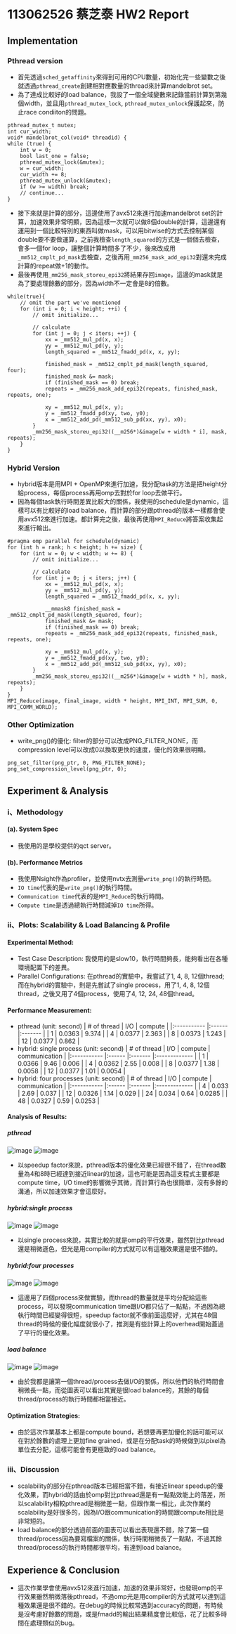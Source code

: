 # 113062526 蔡芝泰 HW2 Report
## Implementation 
### Pthread version
* 首先透過`sched_getaffinity`來得到可用的CPU數量，初始化完一些變數之後就透過`pthread_create`創建相對應數量的thread來計算mandelbrot set。
* 為了達成比較好的load balance，我設了一個全域變數來記錄當前計算到第幾個width，並且用`pthread_mutex_lock`, `pthread_mutex_unlock`保護起來，防止race condiiton的問題。
```cpp=
pthread_mutex_t mutex;
int cur_width;
void* mandelbrot_col(void* threadid) {
while (true) {
    int w = 0;
    bool last_one = false;
    pthread_mutex_lock(&mutex);
    w = cur_width;
    cur_width += 8;
    pthread_mutex_unlock(&mutex);
    if (w >= width) break;
    // continue...
}
```
* 接下來就是計算的部分，這邊使用了avx512來進行加速mandelbrot set的計算，加速效果非常明顯，因為這樣一次就可以做8個double的計算，這邊還有運用到一個比較特別的東西叫做mask，可以用bitwise的方式去控制某個double要不要做運算，之前我檢查`length_squared`的方式是一個個去檢查，會多一個for loop，讓整個計算時間多了不少，後來改成用`_mm512_cmplt_pd_mask`去檢查，之後再用`_mm256_mask_add_epi32`對還未完成計算的repeat做+1的動作。
* 最後再使用`_mm256_mask_storeu_epi32`將結果存回`image`，這邊的mask就是為了要處理餘數的部分，因為width不一定會是8的倍數。
```cpp=
while(true){
    // omit the part we've mentioned
    for (int i = 0; i < height; ++i) {
        // omit initialize...

        // calculate
        for (int j = 0; j < iters; ++j) {
            xx = _mm512_mul_pd(x, x);
            yy = _mm512_mul_pd(y, y);
            length_squared = _mm512_fmadd_pd(x, x, yy);

            finished_mask = _mm512_cmplt_pd_mask(length_squared, four);
            finished_mask &= mask;
            if (finished_mask == 0) break;
            repeats = _mm256_mask_add_epi32(repeats, finished_mask, repeats, one);

            xy = _mm512_mul_pd(x, y);
            y = _mm512_fmadd_pd(xy, two, y0);
            x = _mm512_add_pd(_mm512_sub_pd(xx, yy), x0);
        }
        _mm256_mask_storeu_epi32((__m256*)&image[w + width * i], mask, repeats);
    }
}
```
### Hybrid Version
* hybrid版本是用MPI + OpenMP來進行加速，我分配task的方法是把height分給process，每個process再用omp去對於for loop去做平行。
* 因為每個task執行時間差異比較大的關係，我使用的schedule是dynamic，這樣可以有比較好的load balance，而計算的部分跟pthread的版本一樣都會使用avx512來進行加速。都計算完之後，最後再使用`MPI_Reduce`將答案收集起來進行輸出。
```cpp=
#pragma omp parallel for schedule(dynamic)
for (int h = rank; h < height; h += size) {
    for (int w = 0; w < width; w += 8) {  
        // omit initialize...

        // calculate
        for (int j = 0; j < iters; j++) {
            xx = _mm512_mul_pd(x, x);
            yy = _mm512_mul_pd(y, y);
            length_squared = _mm512_fmadd_pd(x, x, yy);

            __mmask8 finished_mask = _mm512_cmplt_pd_mask(length_squared, four);
            finished_mask &= mask;
            if (finished_mask == 0) break;
            repeats = _mm256_mask_add_epi32(repeats, finished_mask, repeats, one);

            xy = _mm512_mul_pd(x, y);
            y = _mm512_fmadd_pd(xy, two, y0);
            x = _mm512_add_pd(_mm512_sub_pd(xx, yy), x0);
        }
        _mm256_mask_storeu_epi32((__m256*)&image[w + width * h], mask, repeats);
    }
}
MPI_Reduce(image, final_image, width * height, MPI_INT, MPI_SUM, 0, MPI_COMM_WORLD);
```
### Other Optimization
* write_png()的優化: filter的部分可以改成PNG_FILTER_NONE，而compression level可以改成0以換取更快的速度，優化的效果很明顯。
```cpp=
png_set_filter(png_ptr, 0, PNG_FILTER_NONE);
png_set_compression_level(png_ptr, 0);
```
## Experiment & Analysis
### i、Methodology
#### (a). System Spec
* 我使用的是學校提供的qct server。
#### (b). Performance Metrics
* 我使用Nsight作為profiler，並使用nvtx去測量`write_png()`的執行時間。
* `IO time`代表的是`write_png()`的執行時間。
* `Communication time`代表的是`MPI_Reduce`的執行時間。
* `Compute time`是透過總執行時間減掉`IO time`所得。
### ii、Plots: Scalability & Load Balancing & Profile
#### Experimental Method:
* Test Case Description: 我使用的是slow10，執行時間夠長，能夠看出在各種環境配置下的差異。
* Parallel Configurations: 在pthread的實驗中，我嘗試了1, 4, 8, 12個thread;而在hybrid的實驗中，則是先嘗試了single process，用了1, 4, 8, 12個thread，之後又用了4個process，使用了4, 12, 24, 48個thread。
#### Performance Measurement:
* pthread (unit: second)
  | # of thread | I/O    | compute |
  |:----------- |:------ |:------- |
  | 1           | 0.0363 | 9.374   |
  | 4           | 0.0377 | 2.363   |
  | 8           | 0.0373 | 1.243   |
  | 12          | 0.0377 | 0.862   |
* hybrid: single process (unit: second)
  | # of thread | I/O    | compute | communication |
  |:----------- |:------ |:------- |:------------- |
  | 1           | 0.0366 | 9.46    | 0.006         |
  | 4           | 0.0362 | 2.55    | 0.008         |
  | 8           | 0.0377 | 1.38    | 0.0058        |
  | 12          | 0.0377 | 1.01    | 0.0054        |
* hybrid: four processes (unit: second)
  | # of thread | I/O    | compute | communication |
  |:----------- |:------ |:------- |:------------- |
  | 4           | 0.033  | 2.69    | 0.037         |
  | 12          | 0.0326 | 1.14    | 0.029         |
  | 24          | 0.034  | 0.64    | 0.0285        |
  | 48          | 0.0327 | 0.59    | 0.0253        |


#### Analysis of Results:
##### pthread
![image](https://hackmd.io/_uploads/HkvgWAXbJe.png)
![image](https://hackmd.io/_uploads/rkt5mCmbke.png)
* 以speedup factor來說，pthread版本的優化效果已經很不錯了，在thread數量為4和8時已經達到接近linear的加速，這也可能是因為這支程式主要都是compute time，I/O time的影響微乎其微，而計算行為也很簡單，沒有多餘的溝通，所以加速效果才會這麼好。

##### hybrid:single process
![image](https://hackmd.io/_uploads/B1EwMAmb1x.png)
![image](https://hackmd.io/_uploads/H1ZvBAQb1l.png)
* 以single process來說，其實比較的就是omp的平行效果，雖然對比pthread還是稍微遜色，但光是用compiler的方式就可以有這種效果還是很不錯的。
##### hybrid:four processes
![image](https://hackmd.io/_uploads/HJeHEAQZye.png)
![image](https://hackmd.io/_uploads/HytMHCXZkx.png)
* 這邊用了四個process來做實驗，而thread的數量就是平均分配給這些process，可以發現communication time跟I/O都只佔了一點點，不過因為總執行時間已經變得很短，speedup factor就不像前面這麼好，尤其在48個thread的時候的優化幅度就很小了，推測是有些計算上的overhead開始蓋過了平行的優化效果。
##### load balance
![image](https://hackmd.io/_uploads/SyEnHk4byg.png)
![image](https://hackmd.io/_uploads/SkDHVk4-ye.png)
* 由於我都是讓第一個thread/process去做I/O的關係，所以他們的執行時間會稍微長一點，而從圖表可以看出其實是很load balance的，其餘的每個thread/process的執行時間都相當接近。


#### Optimization Strategies:
* 由於這次作業基本上都是compute bound，若想要再更加優化的話可能可以在對於餘數的處理上更加fine grained，或是在分配task的時候做到以pixel為單位去分配，這樣可能會有更極致的load balance。

### iii、Discussion
* scalability的部分在pthread版本已經相當不錯，有接近linear speedup的優化效果，而hybrid的話由於omp對比pthread還是有一點點效能上的落差，所以scalability相較pthread是稍微差一點，但跟作業一相比，此次作業的scalability是好很多的，因為I/O跟communication的時間跟compute相比是非常短的。
* load balance的部分透過前面的圖表可以看出表現還不錯，除了第一個thread/process因為要寫檔案的關係，執行時間稍微長了一點點，不過其餘thread/process的執行時間都很平均，有達到load balance。
## Experience & Conclusion
* 這次作業學會使用avx512來進行加速，加速的效果非常好，也發現omp的平行效果雖然稍微落後pthread，不過omp光是用compiler的方式就可以達到這種效果還是很不錯的。在debug的時候比較常遇到accuracy的問題，有時候是沒考慮好餘數的問題，或是fmadd的輸出結果精度會比較低，花了比較多時間在處理類似的bug。
